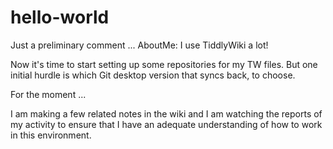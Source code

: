 # hello-world
Just a preliminary comment ... AboutMe:  I use TiddlyWiki a lot!

Now it's time to start setting up some repositories for my TW files.
But one initial hurdle is which Git desktop version that syncs back, to choose.


For the moment ...

I am making a few related notes in the wiki and I am watching the reports of my activity to ensure that I have an adequate understanding of how to work in this environment.
